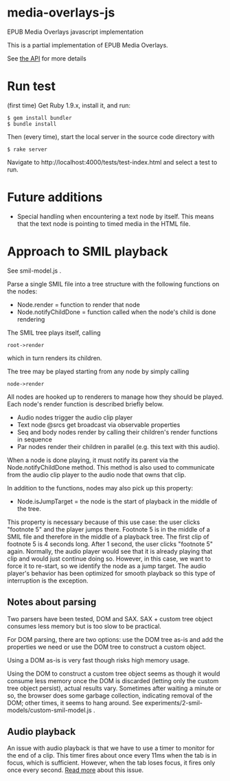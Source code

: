 media-overlays-js
=================

EPUB Media Overlays javascript implementation

This is a partial implementation of EPUB Media Overlays.  

See [the API](https://github.com/marisademeglio/media-overlays-js/wiki/api) for more details

# Run test

(first time)
Get Ruby 1.9.x, install it, and run:

    $ gem install bundler
    $ bundle install

Then (every time), start the local server in the source code directory with 

    $ rake server

Navigate to http://localhost:4000/tests/test-index.html and select a test to run.

# Future additions

 * Special handling when encountering a text node by itself. This means that the text node is pointing to timed media in the HTML file.

# Approach to SMIL playback

See smil-model.js . 

Parse a single SMIL file into a tree structure with the following functions on the nodes:

 * Node.render = function to render that node
 * Node.notifyChildDone = function called when the node's child is done rendering
 
The SMIL tree plays itself, calling

    root->render

which in turn renders its children.

The tree may be played starting from any node by simply calling 

    node->render

All nodes are hooked up to renderers to manage how they should be played.  Each node's render function is described briefly below.

 * Audio nodes trigger the audio clip player
 * Text node @srcs get broadcast via observable properties
 * Seq and body nodes render by calling their children's render functions in sequence 
 * Par nodes render their children in parallel (e.g. this text with this audio).

When a node is done playing, it must notify its parent via the Node.notifyChildDone method.  This method is also used to communicate from the audio clip player to the audio node that owns that clip.

In addition to the functions, nodes may also pick up this property:

 * Node.isJumpTarget = the node is the start of playback in the middle of the tree.  

This property is necessary because of this use case: the user clicks "footnote 5" and the player jumps there.  Footnote 5 is in the middle of a SMIL file and therefore in the middle of a playback tree.  The first clip of footnote 5 is 4 seconds long.  After 1 second, the user clicks "footnote 5" again.  Normally, the audio player would see that it is already playing that clip and would just continue doing so.  However, in this case, we want to force it to re-start, so we identify the node as a jump target.  The audio player's behavior has been optimized for smooth playback so this type of interruption is the exception.

## Notes about parsing

Two parsers have been tested, DOM and SAX.  SAX + custom tree object consumes less memory but is too slow to be practical.

For DOM parsing, there are two options: use the DOM tree as-is and add the properties we need or use the DOM tree to construct a custom object. 

Using a DOM as-is is very fast though risks high memory usage.

Using the DOM to construct a custom tree object seems as though it would consume less memory once the DOM is discarded (letting only the custom tree object persist), actual results vary. Sometimes after waiting a minute or so, the browser does some garbage collection, indicating removal of the DOM; other times, it seems to hang around.  See experiments/2-smil-models/custom-smil-model.js .

## Audio playback

An issue with audio playback is that we have to use a timer to monitor for the end of a clip.  This timer fires about once every 11ms when the tab is in focus, which is sufficient.  However, when the tab loses focus, it fires only once every second.  [Read more](https://github.com/marisademeglio/media-overlays-js/wiki/audio#wiki-issue) about this issue.